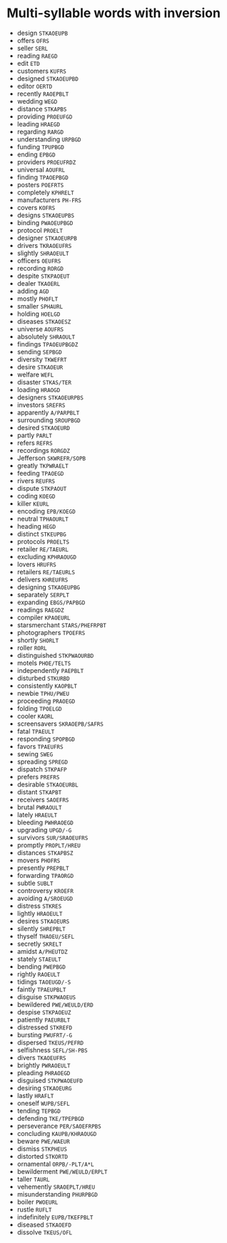 # Multi-syllable words with inversion

* design `STKAOEUPB`
* offers `OFRS`
* seller `SERL`
* reading `RAEGD`
* edit `ETD`
* customers `KUFRS`
* designed `STKAOEUPBD`
* editor `OERTD`
* recently `RAOEPBLT`
* wedding `WEGD`
* distance `STKAPBS`
* providing `PROEUFGD`
* leading `HRAEGD`
* regarding `RARGD`
* understanding `URPBGD`
* funding `TPUPBGD`
* ending `EPBGD`
* providers `PROEUFRDZ`
* universal `AOUFRL`
* finding `TPAOEPBGD`
* posters `POEFRTS`
* completely `KPHRELT`
* manufacturers `PH-FRS`
* covers `KOFRS`
* designs `STKAOEUPBS`
* binding `PWAOEUPBGD`
* protocol `PROELT`
* designer `STKAOEURPB`
* drivers `TKRAOEUFRS`
* slightly `SHRAOEULT`
* officers `OEUFRS`
* recording `RORGD`
* despite `STKPAOEUT`
* dealer `TKAOERL`
* adding `AGD`
* mostly `PHOFLT`
* smaller `SPHAURL`
* holding `HOELGD`
* diseases `STKAOESZ`
* universe `AOUFRS`
* absolutely `SHRAOULT`
* findings `TPAOEUPBGDZ`
* sending `SEPBGD`
* diversity `TKWEFRT`
* desire `STKAOEUR`
* welfare `WEFL`
* disaster `STKAS/TER`
* loading `HRAOGD`
* designers `STKAOEURPBS`
* investors `SREFRS`
* apparently `A/PARPBLT`
* surrounding `SROUPBGD`
* desired `STKAOEURD`
* partly `PARLT`
* refers `REFRS`
* recordings `RORGDZ`
* Jefferson `SKWREFR/SOPB`
* greatly `TKPWRAELT`
* feeding `TPAOEGD`
* rivers `REUFRS`
* dispute `STKPAOUT`
* coding `KOEGD`
* killer `KEURL`
* encoding `EPB/KOEGD`
* neutral `TPHAOURLT`
* heading `HEGD`
* distinct `STKEUPBG`
* protocols `PROELTS`
* retailer `RE/TAEURL`
* excluding `KPHRAOUGD`
* lovers `HRUFRS`
* retailers `RE/TAEURLS`
* delivers `KHREUFRS`
* designing `STKAOEUPBG`
* separately `SERPLT`
* expanding `EBGS/PAPBGD`
* readings `RAEGDZ`
* compiler `KPAOEURL`
* starsmerchant `STARS/PHEFRPBT`
* photographers `TPOEFRS`
* shortly `SHORLT`
* roller `RORL`
* distinguished `STKPWAOURBD`
* motels `PHOE/TELTS`
* independently `PAEPBLT`
* disturbed `STKURBD`
* consistently `KAOPBLT`
* newbie `TPHU/PWEU`
* proceeding `PRAOEGD`
* folding `TPOELGD`
* cooler `KAORL`
* screensavers `SKRAOEPB/SAFRS`
* fatal `TPAEULT`
* responding `SPOPBGD`
* favors `TPAEUFRS`
* sewing `SWEG`
* spreading `SPREGD`
* dispatch `STKPAFP`
* prefers `PREFRS`
* desirable `STKAOEURBL`
* distant `STKAPBT`
* receivers `SAOEFRS`
* brutal `PWRAOULT`
* lately `HRAEULT`
* bleeding `PWHRAOEGD`
* upgrading `UPGD/-G`
* survivors `SUR/SRAOEUFRS`
* promptly `PROPLT/HREU`
* distances `STKAPBSZ`
* movers `PHOFRS`
* presently `PREPBLT`
* forwarding `TPAORGD`
* subtle `SUBLT`
* controversy `KROEFR`
* avoiding `A/SROEUGD`
* distress `STKRES`
* lightly `HRAOEULT`
* desires `STKAOEURS`
* silently `SHREPBLT`
* thyself `THAOEU/SEFL`
* secretly `SKRELT`
* amidst `A/PHEUTDZ`
* stately `STAEULT`
* bending `PWEPBGD`
* rightly `RAOEULT`
* tidings `TAOEUGD/-S`
* faintly `TPAEUPBLT`
* disguise `STKPWAOEUS`
* bewildered `PWE/WEULD/ERD`
* despise `STKPAOEUZ`
* patiently `PAEURBLT`
* distressed `STKREFD`
* bursting `PWUFRT/-G`
* dispersed `TKEUS/PEFRD`
* selfishness `SEFL/SH-PBS`
* divers `TKAOEUFRS`
* brightly `PWRAOEULT`
* pleading `PHRAOEGD`
* disguised `STKPWAOEUFD`
* desiring `STKAOEURG`
* lastly `HRAFLT`
* oneself `WUPB/SEFL`
* tending `TEPBGD`
* defending `TKE/TPEPBGD`
* perseverance `PER/SAOEFRPBS`
* concluding `KAUPB/KHRAOUGD`
* beware `PWE/WAEUR`
* dismiss `STKPHEUS`
* distorted `STKORTD`
* ornamental `ORPB/-PLT/A*L`
* bewilderment `PWE/WEULD/ERPLT`
* taller `TAURL`
* vehemently `SRAOEPLT/HREU`
* misunderstanding `PHURPBGD`
* boiler `PWOEURL`
* rustle `RUFLT`
* indefinitely `EUPB/TKEFPBLT`
* diseased `STKAOEFD`
* dissolve `TKEUS/OFL`
